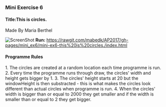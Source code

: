 
<p align="center"><h3>Mini Exercise 6</h3></p>
<h4><b>Title:</b>This is circles.</h4>
Made By Maria Berthel

![ScreenShot](https://github.com/mabedk/AP2017/blob/gh-pages/mini_ex6/Sk%C3%A6rmbillede%202017-03-18%20kl.%2013.14.02.png)
<b>Run:</b> https://rawgit.com/mabedk/AP2017/gh-pages/mini_ex6/mini-ex6-this%20is%20circles./index.html

<h4>Programme Rules</h4>
1. The circles are created at a random location each time programme is run.
2. Every time the programme runs through draw, the circles' width and height gets bigger by 1.
3. The circles' height starts at 20 but the windowHeight is then substracted - this is what makes the circles look different than actual circles when programme is run.
4. When the circles' width is bigger than or equal to 2000 they get smaller and if the width is smaller than or equal to 2 they get bigger.



